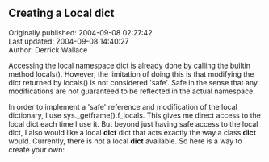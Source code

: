 ## Creating a Local __dict__  
Originally published: 2004-09-08 02:27:42  
Last updated: 2004-09-08 14:40:27  
Author: Derrick Wallace  
  
Accessing the local namespace dict is already done by calling the builtin method locals(). However, the limitation of doing this is that modifying the dict returned by locals() is not considered 'safe'. Safe in the sense that any modifications are not guaranteed to be reflected in the actual namespace.

In order to implement a 'safe' reference and modification of the local dictionary, I use sys._getframe().f_locals.  This gives me direct access to the local dict each time I use it.  But beyond just having safe access to the local dict, I also would like a local __dict__ dict that acts exactly the way a class __dict__ would.  Currently, there is not a local __dict__ available.  So here is a way to create your own: